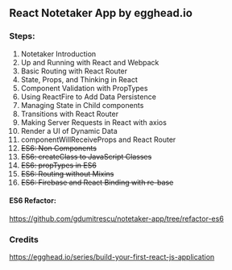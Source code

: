 ## React Notetaker App by egghead.io

### Steps:
01. Notetaker Introduction
02. Up and Running with React and Webpack
03. Basic Routing with React Router
04. State, Props, and Thinking in React
05. Component Validation with PropTypes
06. Using ReactFire to Add Data Persistence
07. Managing State in Child components
08. Transitions with React Router
09. Making Server Requests in React with axios
10. Render a UI of Dynamic Data
11. componentWillReceiveProps and React Router
12. ~~ES6: Non Components~~
13. ~~ES6: createClass to JavaScript Classes~~
14. ~~ES6: propTypes in ES6~~
15. ~~ES6: Routing without Mixins~~
16. ~~ES6: Firebase and React Binding with re-base~~

#### ES6 Refactor:
https://github.com/gdumitrescu/notetaker-app/tree/refactor-es6

### Credits
https://egghead.io/series/build-your-first-react-js-application

